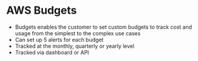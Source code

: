 # AWS Budgets
- Budgets enables the customer to set custom budgets to track cost and usage from the simplest to the complex use cases
- Can set up 5 alerts for each budget
- Tracked at the monthly, quarterly or yearly level
- Tracked via dashboard or API